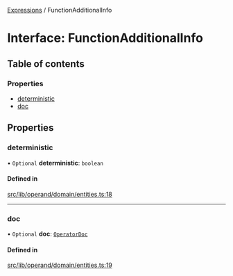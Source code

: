 [Expressions](../README.md) / FunctionAdditionalInfo

# Interface: FunctionAdditionalInfo

## Table of contents

### Properties

- [deterministic](FunctionAdditionalInfo.md#deterministic)
- [doc](FunctionAdditionalInfo.md#doc)

## Properties

### deterministic

• `Optional` **deterministic**: `boolean`

#### Defined in

[src/lib/operand/domain/entities.ts:18](https://github.com/FlavioLionelRita/3xpr/blob/911c547/src/lib/operand/domain/entities.ts#L18)

___

### doc

• `Optional` **doc**: [`OperatorDoc`](OperatorDoc.md)

#### Defined in

[src/lib/operand/domain/entities.ts:19](https://github.com/FlavioLionelRita/3xpr/blob/911c547/src/lib/operand/domain/entities.ts#L19)
